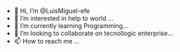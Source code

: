 - 👋 Hi, I’m @LuisMiguel-efe
- 👀 I’m interested in help to world ...
- 🌱 I’m currently learning Programming...
- 💞️ I’m looking to collaborate on tecnollogic enterprise...
- 📫 How to reach me ...

<!---
LuisMiguel-efe/LuisMiguel-efe is a ✨ special ✨ repository because its `README.md` (this file) appears on your GitHub profile.
You can click the Preview link to take a look at your changes.
--->
